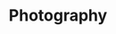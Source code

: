 ---
layout: collection
collection: visuals
title: "Photography"
permalink: /photography/
author_profile: true
header:
  image: "/images/yose.jpg"
---